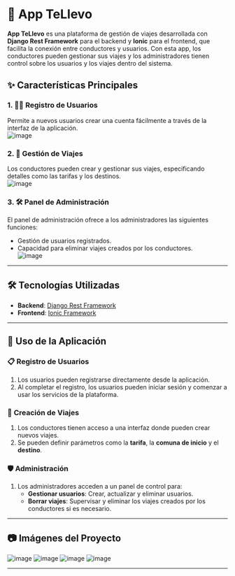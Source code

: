 # 🚗 App TeLlevo

**App TeLlevo** es una plataforma de gestión de viajes desarrollada con **Django Rest Framework** para el backend y **Ionic** para el frontend, que facilita la conexión entre conductores y usuarios. Con esta app, los conductores pueden gestionar sus viajes y los administradores tienen control sobre los usuarios y los viajes dentro del sistema.

## ✨ Características Principales

### 1. 🚶‍♂️ **Registro de Usuarios**
Permite a nuevos usuarios crear una cuenta fácilmente a través de la interfaz de la aplicación.  
![image](https://github.com/user-attachments/assets/ce98644f-bc8c-4c19-bc6f-80c8b4879217)


### 2. 🚖 **Gestión de Viajes**
Los conductores pueden crear y gestionar sus viajes, especificando detalles como las tarifas y los destinos.  
![image](https://github.com/user-attachments/assets/b9b8e4c9-afd3-441e-8df2-fdb5ab5fbc44)


### 3. 🛠️ **Panel de Administración**
El panel de administración ofrece a los administradores las siguientes funciones:
- Gestión de usuarios registrados.
- Capacidad para eliminar viajes creados por los conductores.  
![image](https://github.com/user-attachments/assets/b8e3ea56-9f8e-4c6a-94fc-bba18f60e651)


---

## 🛠️ Tecnologías Utilizadas

- **Backend**: [Django Rest Framework](https://www.django-rest-framework.org/)
- **Frontend**: [Ionic Framework](https://ionicframework.com/)
  

---

## 🚀 Uso de la Aplicación

### 📋 **Registro de Usuarios**
1. Los usuarios pueden registrarse directamente desde la aplicación.
2. Al completar el registro, los usuarios pueden iniciar sesión y comenzar a usar los servicios de la plataforma.

### 🚗 **Creación de Viajes**
1. Los conductores tienen acceso a una interfaz donde pueden crear nuevos viajes.
2. Se pueden definir parámetros como la **tarifa**, la **comuna de inicio** y el **destino**.
  
### 🛡️ **Administración**
1. Los administradores acceden a un panel de control para:
   - **Gestionar usuarios**: Crear, actualizar y eliminar usuarios.
   - **Borrar viajes**: Supervisar y eliminar los viajes creados por los conductores si es necesario.  

---

## 📷 Imágenes del Proyecto

![image](https://github.com/user-attachments/assets/62b60e83-bff9-490b-9199-df964915c852)
![image](https://github.com/user-attachments/assets/4765c3b5-dc23-4e54-bcfc-267f73fc5887)
![image](https://github.com/user-attachments/assets/96fe2b6d-63a9-4b8b-9670-df5aed1e921d)
![image](https://github.com/user-attachments/assets/e26787cb-e850-492a-8d1a-dac71d38e89a)


---


